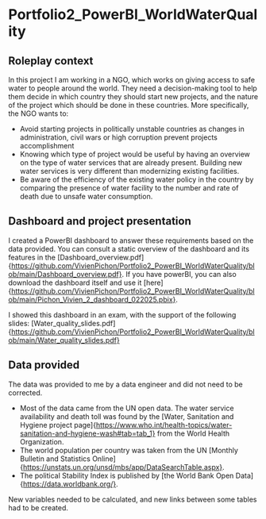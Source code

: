 # Portfolio2_PowerBI_WorldWaterQuality

## Roleplay context
In this project I am working in a NGO, which works on giving access to safe water to people around the world. They need a decision-making tool to help them decide in which country they should start new projects, and the nature of the project which should be done in these countries. 
More specifically, the NGO wants to:

- Avoid starting projects in politically unstable countries as changes in administration, civil wars or high corruption prevent projects accomplishment
- Knowing which type of project would be useful by having an overview on the type of water services that are already present. Building new water services is very different than modernizing existing facilities.
- Be aware of the efficiency of the existing water policy in the country by comparing the presence of water facility to the number and rate of death due to unsafe water consumption.

## Dashboard and project presentation
I created a PowerBI dashboard to answer these requirements based on the data provided. You can consult a static overview of the dashboard and its features in the [Dashboard_overview.pdf]{https://github.com/VivienPichon/Portfolio2_PowerBI_WorldWaterQuality/blob/main/Dashboard_overview.pdf}. If you have powerBI, you can also download the dashboard itself and use it [here]{https://github.com/VivienPichon/Portfolio2_PowerBI_WorldWaterQuality/blob/main/Pichon_Vivien_2_dashboard_022025.pbix}.

I showed this dashboard in an exam, with the support of the following slides: [Water_quality_slides.pdf]{https://github.com/VivienPichon/Portfolio2_PowerBI_WorldWaterQuality/blob/main/Water_quality_slides.pdf}


## Data provided
The data was provided to me by a data engineer and did not need to be corrected.

- Most of the data came from the UN open data. The water service availability and death toll was found by the [Water, Sanitation and Hygiene project page]{https://www.who.int/health-topics/water-sanitation-and-hygiene-wash#tab=tab_1} from the World Health Organization.
- The world population per country was taken from the UN [Monthly Bulletin and Statistics Online]{https://unstats.un.org/unsd/mbs/app/DataSearchTable.aspx}.
- The political Stability Index is published by [the World Bank Open Data]{https://data.worldbank.org/}.

New variables needed to be calculated, and new links between some tables had to be created.
